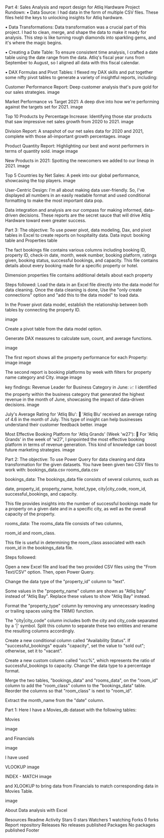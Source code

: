 Part 4:
Sales Analysis and report design for Atliq Hardware
Project Rundown:
▪ Data Source:
I had data in the form of multiple CSV files. These files held the keys to unlocking insights for Atliq hardware.

▪ Data Transformations:
Data transformation was a crucial part of this project. I had to clean, merge, and shape the data to make it ready for analysis. This step is like turning rough diamonds into sparkling gems, and it's where the magic begins.

▪ Creating a Date Table:
To ensure consistent time analysis, I crafted a date table using the date range from the data. Atliq's fiscal year runs from September to August, so I aligned all data with this fiscal calendar.

▪ DAX Formulas and Pivot Tables:
I flexed my DAX skills and put together some nifty pivot tables to generate a variety of insightful reports, including:

Customer Performance Report: Deep customer analysis that's pure gold for our sales strategies. image

Market Performance vs Target 2021: A deep dive into how we're performing against the targets set for 2021. image

Top 10 Products by Percentage Increase: Identifying those star products that saw impressive net sales growth from 2020 to 2021. image

Division Report: A snapshot of our net sales data for 2020 and 2021, complete with those all-important growth percentages. image

Product Quantity Report: Highlighting our best and worst performers in terms of quantity sold. image image

New Products in 2021: Spotting the newcomers we added to our lineup in 2021. image

Top 5 Countries by Net Sales: A peek into our global performance, showcasing the top players. image

User-Centric Design:
I'm all about making data user-friendly. So, I've displayed all numbers in an easily readable format and used conditional formatting to make the most important data pop.

Data integration and analysis are our compass for making informed, data-driven decisions. These reports are the secret sauce that will drive Atliq Hardware toward even greater success.

Part 3:
The objective: To use power pivot, data modeling, Dax, and pivot tables in Excel to create reports on hospitality data.
Data input: booking table and Properties table

The fact bookings file contains various columns including booking ID, property ID, check-in date, month, week number, booking platform, ratings given, booking status, successful bookings, and capacity. This file contains details about every booking made for a specific property or hotel.

Dimension properties file contains additional details about each property

Steps followed:
Load the data in an Excel file directly into the data model for data cleaning. Once the data cleaning is done, Use the "only create connections" option and "add this to the data model" to load data.

In the Power pivot data model, establish the relationship between both tables by connecting the property ID.

image

Create a pivot table from the data model option.

Generate DAX measures to calculate sum, count, and average functions.

image

The first report shows all the property performance for each Property: image image

The second report is booking platforms by week with filters for property name category and City. image image

key findings:
Revenue Leader for Business Category in June:
📈 I identified the property within the business category that generated the highest revenue in the month of June, showcasing the impact of data-driven decisions. image

July's Average Rating for 'Atliq Blu': 🌟 'Atliq Blu' received an average rating of 4.6 in the month of July.
This type of insight can help businesses understand their customer feedback better. image

Most Effective Booking Platform for 'Atliq Grands' (Week 'w27'): 🏨 For 'Atliq Grands' in the week of 'w27', I pinpointed the most effective booking platform in terms of revenue generation.
This kind of knowledge can boost future marketing strategies. image

Part 2:
The objective: To use Power Query for data cleaning and data transformation for the given datasets.
You have been given two CSV files to work with: bookings_data.csv rooms_data.csv

bookings_data: The bookings_data file consists of several columns, such as

date, property_id, property_name, hotel_type, city|city_code, room_id, successful_bookings, and capacity.

This file provides insights into the number of successful bookings made for a property on a given date and in a specific city, as well as the overall capacity of the property.

rooms_data: The rooms_data file consists of two columns,

room_id and room_class.

This file is useful in determining the room_class associated with each room_id in the bookings_data file.

Steps followed:

Open a new Excel file and load the two provided CSV files using the "From Text/CSV" option. Then, open Power Query.

Change the data type of the "property_id" column to "text".

Some values in the "property_name" column are shown as "Atliq bay" instead of "Atliq Bay". Replace these values to show "Atliq Bay" instead.

Format the "property_type" column by removing any unnecessary leading or trailing spaces using the TRIM() function.

The "city|city_code" column includes both the city and city_code separated by a '|' symbol. Split this column to separate these two entities and rename the resulting columns accordingly.

Create a new conditional column called "Availability Status". If "successful_bookings" equals "capacity", set the value to "sold out"; otherwise, set it to "vacant".

Create a new custom column called "occ%", which represents the ratio of successful_bookings to capacity. Change the data type to a percentage format.

Merge the two tables, "bookings_data" and "rooms_data", on the "room_id" column to add the "room_class" column to the "bookings_data" table. Reorder the columns so that "room_class" is next to "room_id".

Extract the month_name from the "date" column.

Part 1:
Here I have a Movies_db dataset with the following tables:

Movies

image

and Financials

image

I have used

VLOOKUP
image

INDEX - MATCH image

and XLOOKUP to bring data from Financials to match corresponding data in Movies Table.

image

About
Data analysis with Excel

Resources
 Readme
 Activity
Stars
 0 stars
Watchers
 1 watching
Forks
 0 forks
Report repository
Releases
No releases published
Packages
No packages published
Footer
